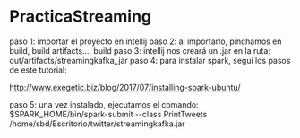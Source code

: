 # PracticaStreaming

paso 1: importar el proyecto en intellij
paso 2: al importarlo, pinchamos en build, build artifacts..., build
paso 3: intellij nos creará un .jar en la ruta: out/artifacts/streamingkafka_jar
paso 4: para instalar spark, seguí los pasos de este tutorial:

http://www.exegetic.biz/blog/2017/07/installing-spark-ubuntu/

paso 5: una vez instalado, ejecutamos el comando:
$SPARK_HOME/bin/spark-submit --class PrintTweets /home/sbd/Escritorio/twitter/streamingkafka.jar
